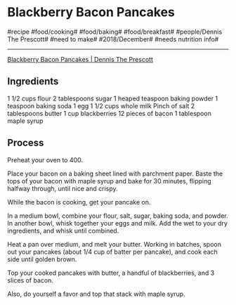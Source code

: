 # Blackberry Bacon Pancakes
#recipe #food/cooking# #food/baking# #food/breakfast# #people/Dennis The Prescott# #need to make# #2018/December# #needs nutrition info#
- - - -
[Blackberry Bacon Pancakes | Dennis The Prescott](https://dennistheprescott.com/2015/04/18/blackberry-bacon-pancakes/)

## Ingredients
1 1/2 cups flour
2 tablespoons sugar
1 heaped teaspoon baking powder
1 teaspoon baking soda
1 egg
1 1/2 cups whole milk
Pinch of salt
2 tablespoons butter
1 cup blackberries
12 pieces of bacon
1 tablespoon maple syrup

## Process
Preheat your oven to 400.

Place your bacon on a baking sheet lined with parchment paper. Baste the tops of your bacon with maple syrup and bake for 30 minutes, flipping halfway through, until nice and crispy.

While the bacon is cooking, get your pancake on.

In a medium bowl, combine your flour, salt, sugar, baking soda, and powder. In another bowl, whisk together your eggs and milk. Add the wet to your dry ingredients, and whisk until combined.

Heat a pan over medium, and melt your butter. Working in batches, spoon out your pancakes (about 1/4 cup of batter per pancake), and cook each side until golden brown.

Top your cooked pancakes with butter, a handful of blackberries, and 3 slices of bacon.

Also, do yourself a favor and top that stack with maple syrup.

